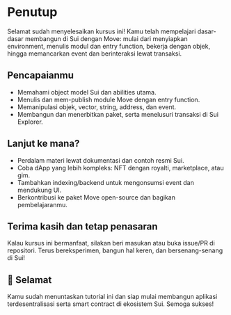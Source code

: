 # Penutup

Selamat sudah menyelesaikan kursus ini! Kamu telah mempelajari dasar-dasar membangun di Sui dengan Move: mulai dari menyiapkan environment, menulis modul dan entry function, bekerja dengan objek, hingga memancarkan event dan berinteraksi lewat transaksi.

## Pencapaianmu

- Memahami object model Sui dan abilities utama.
- Menulis dan mem-publish module Move dengan entry function.
- Memanipulasi objek, vector, string, address, dan event.
- Membangun dan menerbitkan paket, serta menelusuri transaksi di Sui Explorer.

## Lanjut ke mana?

- Perdalam materi lewat dokumentasi dan contoh resmi Sui.
- Coba dApp yang lebih kompleks: NFT dengan royalti, marketplace, atau gim.
- Tambahkan indexing/backend untuk mengonsumsi event dan mendukung UI.
- Berkontribusi ke paket Move open-source dan bagikan pembelajaranmu.

## Terima kasih dan tetap penasaran

Kalau kursus ini bermanfaat, silakan beri masukan atau buka issue/PR di repositori. Terus bereksperimen, bangun hal keren, dan bersenang-senang di Sui!

## 🎊 Selamat

Kamu sudah menuntaskan tutorial ini dan siap mulai membangun aplikasi terdesentralisasi serta smart contract di ekosistem Sui. Semoga sukses!
